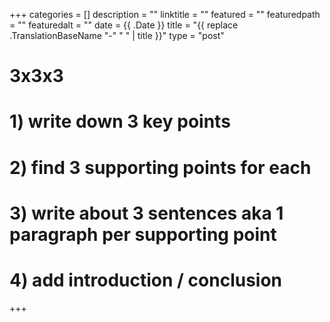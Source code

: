 +++
categories = []
description = ""
linktitle = ""
featured = ""
featuredpath = ""
featuredalt = ""
date = {{ .Date }}
title = "{{ replace .TranslationBaseName "-" " " | title }}"
type = "post"

# 3x3x3
# 1) write down 3 key points
# 2) find 3 supporting points for each
# 3) write about 3 sentences aka 1 paragraph per supporting point
# 4) add introduction / conclusion
+++


